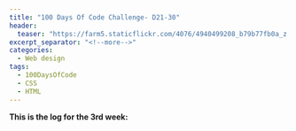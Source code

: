 ```yaml
---
title: "100 Days Of Code Challenge- D21-30"
header:
  teaser: "https://farm5.staticflickr.com/4076/4940499208_b79b77fb0a_z.jpg"
excerpt_separator: "<!--more-->"
categories:
  - Web design
tags:
  - 100DaysOfCode
  - CSS
  - HTML
---
```

**This is the log for the 3rd week:**
